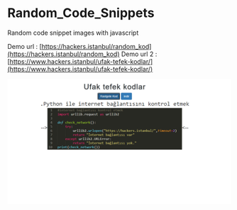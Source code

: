 # Random_Code_Snippets
Random code snippet images with javascript

Demo url : [https://hackers.istanbul/random_kod](https://hackers.istanbul/random_kod)
Demo url 2 : [https://www.hackers.istanbul/ufak-tefek-kodlar/](https://www.hackers.istanbul/ufak-tefek-kodlar/)

![Demo Image](https://github.com/enisgetmez/Random_Code_Snippets/blob/main/img/demo.png?raw=true)
